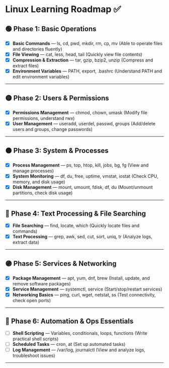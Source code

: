 # Linux Learning Roadmap ✅

## 🟢 Phase 1: Basic Operations
- [x] **Basic Commands** — ls, cd, pwd, mkdir, rm, cp, mv (Able to operate files and directories fluently)
- [x] **File Viewing** — cat, less, head, tail (Quickly view file contents)
- [x] **Compression & Extraction** — tar, gzip, bzip2, unzip (Compress and extract files)
- [x] **Environment Variables** — PATH, export, .bashrc (Understand PATH and edit environment variables)

---

## 🟡 Phase 2: Users & Permissions
- [x] **Permissions Management** — chmod, chown, umask (Modify file permissions, understand rwx)
- [x] **User Management** — useradd, userdel, passwd, groups (Add/delete users and groups, change passwords)

---

## 🟠 Phase 3: System & Processes
- [x] **Process Management** — ps, top, htop, kill, jobs, bg, fg (View and manage processes)
- [x] **System Monitoring** — df, du, free, uptime, vmstat, iostat (Check CPU, memory, and disk usage)
- [x] **Disk Management** — mount, umount, fdisk, df, du (Mount/unmount partitions, check disk usage)

---

## 🔵 Phase 4: Text Processing & File Searching
- [x] **File Searching** — find, locate, which (Quickly locate files and commands)
- [x] **Text Processing** — grep, awk, sed, cut, sort, uniq, tr (Analyze logs, extract data)

---

## 🟣 Phase 5: Services & Networking
- [x] **Package Management** — apt, yum, dnf, brew (Install, update, and remove software packages)
- [x] **Service Management** — systemctl, service (Start/stop/restart services)
- [x] **Networking Basics** — ping, curl, wget, netstat, ss (Test connectivity, check open ports)

---

## 🔴 Phase 6: Automation & Ops Essentials
- [ ] **Shell Scripting** — Variables, conditionals, loops, functions (Write practical shell scripts)
- [ ] **Scheduled Tasks** — cron, at (Set up automated tasks)
- [ ] **Log Management** — /var/log, journalctl (View and analyze logs, troubleshoot issues)

---

